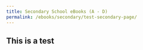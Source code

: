 ```yaml
---
title: Secondary School eBooks (A - D)
permalink: /ebooks/secondary/test-secondary-page/
---
```


## This is a test
